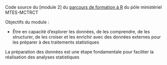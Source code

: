 Code source du [module 2] du [parcours de formation à R](https://mtes-mct.github.io/parcours-r/) du pôle ministériel MTES-MCTRCT

Objectifs du module : 


- Être en capacité d’explorer les données, de les comprendre, de les structurer, de les croiser et les enrichir avec des données externes pour les préparer à des traitements statistiques


La préparation des données est une étape fondamentale pour faciliter la réalisation des analyses statistiques
